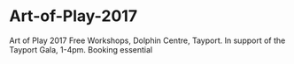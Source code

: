 # Art-of-Play-2017
Art of Play 2017 Free Workshops, Dolphin Centre, Tayport. 
In support of the Tayport Gala, 1-4pm.  Booking essential

